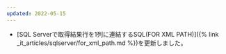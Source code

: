 ```yaml
---
updated: 2022-05-15
---
```

- [SQL Serverで取得結果行を1列に連結するSQL(FOR XML PATH)]({% link _it_articles/sqlserver/for_xml_path.md %})を更新しました。